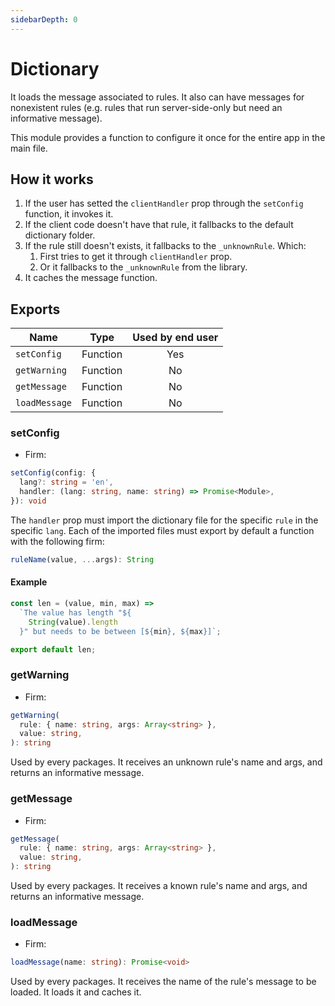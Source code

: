 ```yaml
---
sidebarDepth: 0
---
```


# Dictionary

It loads the message associated to rules. It also can have messages for nonexistent rules (e.g. rules that run server-side-only but need an informative message).

This module provides a function to configure it once for the entire app in the main file.

## How it works

1. If the user has setted the `clientHandler` prop through the `setConfig` function, it invokes it.
2. If the client code doesn't have that rule, it fallbacks to the default dictionary folder.
3. If the rule still doesn't exists, it fallbacks to the `_unknownRule`. Which:
   1. First tries to get it through `clientHandler` prop.
   2. Or it fallbacks to the `_unknownRule` from the library.
4. It caches the message function.

## Exports

| Name          |   Type   | Used by end user |
| ------------- | :------: | :--------------: |
| `setConfig`   | Function |       Yes        |
| `getWarning`  | Function |        No        |
| `getMessage`  | Function |        No        |
| `loadMessage` | Function |        No        |

### setConfig

- Firm:

```ts
setConfig(config: {
  lang?: string = 'en',
  handler: (lang: string, name: string) => Promise<Module>,
}): void
```

The `handler` prop must import the dictionary file for the specific `rule` in the specific `lang`. Each of the imported files must export by default a function with the following firm:

```ts
ruleName(value, ...args): String
```

#### Example

```js
const len = (value, min, max) =>
  `The value has length "${
    String(value).length
  }" but needs to be between [${min}, ${max}]`;

export default len;
```

### getWarning

- Firm:

```ts
getWarning(
  rule: { name: string, args: Array<string> },
  value: string,
): string
```

Used by every packages. It receives an unknown rule's name and args, and returns an informative message.

### getMessage

- Firm:

```ts
getMessage(
  rule: { name: string, args: Array<string> },
  value: string,
): string
```

Used by every packages. It receives a known rule's name and args, and returns an informative message.

### loadMessage

- Firm:

```ts
loadMessage(name: string): Promise<void>
```

Used by every packages. It receives the name of the rule's message to be loaded. It loads it and caches it.
